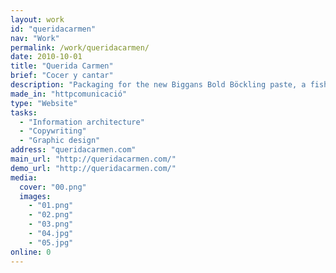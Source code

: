 ```yaml
---
layout: work
id: "queridacarmen"
nav: "Work"
permalink: /work/queridacarmen/
date: 2010-10-01
title: "Querida Carmen"
brief: "Cocer y cantar"
description: "Packaging for the new Biggans Bold Böckling paste, a fish paste made of smoked herring. Biggans is a small family owned company who has been serving their culinary delicacies to the Swedes since 1952."
made_in: "httpcomunicació"
type: "Website"
tasks:
  - "Information architecture"
  - "Copywriting"
  - "Graphic design"
address: "queridacarmen.com"
main_url: "http://queridacarmen.com/"
demo_url: "http://queridacarmen.com/"
media:
  cover: "00.png"
  images:
    - "01.png"
    - "02.png"
    - "03.png"
    - "04.jpg"
    - "05.jpg"
online: 0
---
```

